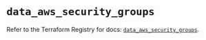 # `data_aws_security_groups`

Refer to the Terraform Registry for docs: [`data_aws_security_groups`](https://registry.terraform.io/providers/hashicorp/aws/6.12.0/docs/data-sources/security_groups).
